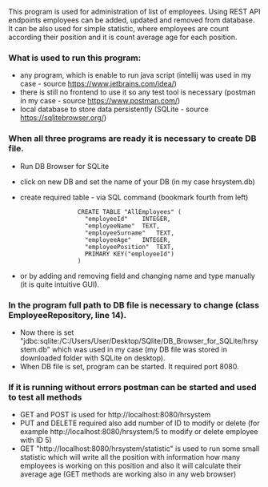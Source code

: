 This program is used for administration of list of employees. Using REST API endpoints employees can be added, updated and removed from database. 
It can be also used for simple statistic, where employees are count according their position and it is count average age for each position.

### What is used to run this program:
- any program, which is enable to run java script (intellij was used in my case - source https://www.jetbrains.com/idea/)
- there is still no frontend to use it so any test tool is necessary (postman in my case - source https://www.postman.com/)
- local database to store data persistently (SQLite - source https://sqlitebrowser.org/)

### When all three programs are ready it is necessary to create DB file.
- Run DB Browser for SQLite
- click on new DB and set the name of your DB (in my case hrsystem.db)
- create required table - via SQL command  (bookmark fourth from left)
      
                      CREATE TABLE "AllEmployees" (
                    	"employeeId"	INTEGER,
                        "employeeName"	TEXT,
                    	"employeeSurname"	TEXT,
                    	"employeeAge"	INTEGER,
                    	"employeePosition"	TEXT,
                    	PRIMARY KEY("employeeId")
                      )

- or by adding and removing field and changing name and type manually (it is quite intuitive GUI).


### In the program full path to DB file is necessary to change (class EmployeeRepository, line 14). 
- Now there is set "jdbc:sqlite:/C:/Users/User/Desktop/SQlite/DB_Browser_for_SQLite/hrsystem.db" which was used in my case (my DB file was stored in downloaded folder with SQLite on desktop).
- When DB file is set, program can be started. It required port 8080. 

### If it is running without errors postman can be started and used to test all methods
- GET and POST is used for http://localhost:8080/hrsystem
- PUT and DELETE required also add number of ID to modify or delete (for example http://localhost:8080/hrsystem/5 to modify or delete employee with ID 5)
- GET "http://localhost:8080/hrsystem/statistic" is used to run some small statistic which will write all the position with information how many employees is working on this position and also it will calculate their average age (GET methods are working also in any web browser)
      

      
